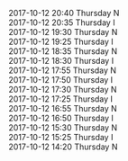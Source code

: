 2017-10-12 20:40 Thursday  N  
2017-10-12 20:35 Thursday  I  
2017-10-12 19:30 Thursday  N  
2017-10-12 19:25 Thursday  I  
2017-10-12 18:35 Thursday  N  
2017-10-12 18:30 Thursday  I  
2017-10-12 17:55 Thursday  N  
2017-10-12 17:50 Thursday  I  
2017-10-12 17:30 Thursday  N  
2017-10-12 17:25 Thursday  I  
2017-10-12 16:55 Thursday  N  
2017-10-12 16:50 Thursday  I  
2017-10-12 15:30 Thursday  N  
2017-10-12 15:25 Thursday  I  
2017-10-12 14:20 Thursday  N  
